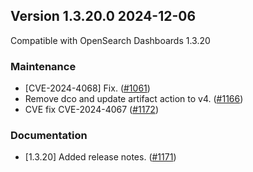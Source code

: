 ## Version 1.3.20.0 2024-12-06
Compatible with OpenSearch Dashboards 1.3.20

### Maintenance
* [CVE-2024-4068] Fix. ([#1061](https://github.com/opensearch-project/alerting-dashboards-plugin/pull/1061))
* Remove dco and update artifact action to v4. ([#1166](https://github.com/opensearch-project/alerting-dashboards-plugin/pull/1166))
* CVE fix CVE-2024-4067 ([#1172](https://github.com/opensearch-project/alerting-dashboards-plugin/pull/1172))

### Documentation
* [1.3.20] Added release notes. ([#1171](https://github.com/opensearch-project/alerting-dashboards-plugin/pull/1171))
